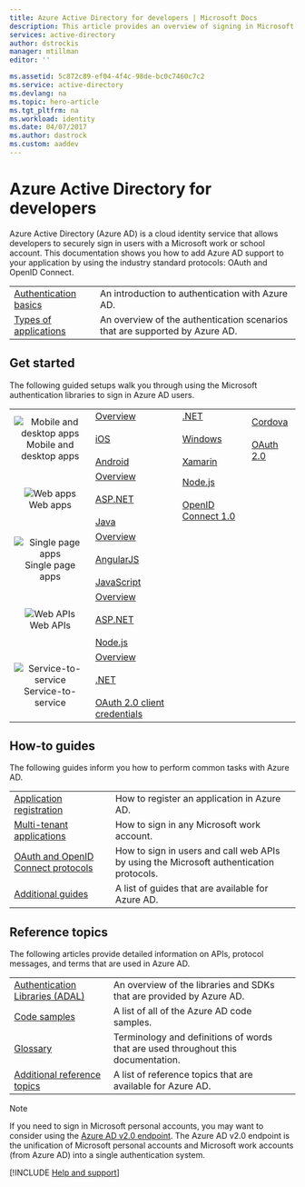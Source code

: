 ```yaml
---
title: Azure Active Directory for developers | Microsoft Docs
description: This article provides an overview of signing in Microsoft work and school accounts by using Azure Active Directory.
services: active-directory
author: dstrockis
manager: mtillman
editor: ''

ms.assetid: 5c872c89-ef04-4f4c-98de-bc0c7460c7c2
ms.service: active-directory
ms.devlang: na
ms.topic: hero-article
ms.tgt_pltfrm: na
ms.workload: identity
ms.date: 04/07/2017
ms.author: dastrock
ms.custom: aaddev
---
```

# Azure Active Directory for developers
Azure Active Directory (Azure AD) is a cloud identity service that allows developers to securely sign in users with a Microsoft work or school account. This documentation shows you how to add Azure AD support to your application by using the industry standard protocols: OAuth and OpenID Connect.

| | |
| --- | --- |
|[Authentication basics](active-directory-authentication-scenarios.md) | An introduction to authentication with Azure AD. |
|[Types of applications](active-directory-authentication-scenarios.md#application-types-and-scenarios) | An overview of the authentication scenarios that are supported by Azure AD. |                                
                                                                              
## Get started
The following guided setups walk you through using the Microsoft authentication libraries to sign in Azure AD users.

|  |  |  |  |
| --- | --- | --- | --- |
| <center>![Mobile and desktop apps](./media/active-directory-developers-guide/NativeApp_Icon.png)<br />Mobile and desktop apps</center> | [Overview](active-directory-authentication-scenarios.md#native-application-to-web-api)<br /><br />[iOS](active-directory-devquickstarts-ios.md)<br /><br />[Android](active-directory-devquickstarts-android.md) | [.NET](active-directory-devquickstarts-dotnet.md)<br /><br />[Windows](active-directory-devquickstarts-windowsstore.md)<br /><br />[Xamarin](active-directory-devquickstarts-xamarin.md) | [Cordova](active-directory-devquickstarts-cordova.md)<br /><br />[OAuth 2.0](active-directory-protocols-oauth-code.md) |
| <center>![Web apps](./media/active-directory-developers-guide/Web_app.png)<br />Web apps</center> | [Overview](active-directory-authentication-scenarios.md#web-browser-to-web-application)<br /><br />[ASP.NET](active-directory-devquickstarts-webapp-dotnet.md)<br /><br />[Java](active-directory-devquickstarts-webapp-java.md) | [Node.js](active-directory-devquickstarts-openidconnect-nodejs.md)<br /><br />[OpenID Connect 1.0](active-directory-protocols-openid-connect-code.md) |  |
| <center>![Single page apps](./media/active-directory-developers-guide/SPA.png)<br />Single page apps</center> | [Overview](active-directory-authentication-scenarios.md#single-page-application-spa)<br /><br />[AngularJS](active-directory-devquickstarts-angular.md)<br /><br />[JavaScript](https://github.com/Azure-Samples/active-directory-javascript-singlepageapp-dotnet-webapi) |  |  |
| <center>![Web APIs](./media/active-directory-developers-guide/Web_API.png)<br />Web APIs</center> | [Overview](active-directory-authentication-scenarios.md#web-application-to-web-api)<br /><br />[ASP.NET](active-directory-devquickstarts-webapi-dotnet.md)<br /><br />[Node.js](active-directory-devquickstarts-webapi-nodejs.md) | &nbsp; |
| <center>![Service-to-service](./media/active-directory-developers-guide/Service_App.png)<br />Service-to-service</center> | [Overview](active-directory-authentication-scenarios.md#daemon-or-server-application-to-web-api)<br /><br />[.NET](active-directory-code-samples.md#server-or-daemon-application-to-web-api)<br /><br />[OAuth 2.0 client credentials](active-directory-protocols-oauth-service-to-service.md) |  |

## How-to guides
The following guides inform you how to perform common tasks with Azure AD.

|                                                                           |  |
|---------------------------------------------------------------------------| --- |
|[Application registration](active-directory-integrating-applications.md)           | How to register an application in Azure AD. |
|[Multi-tenant applications](active-directory-devhowto-multi-tenant-overview.md)    | How to sign in any Microsoft work account. |
|[OAuth and OpenID Connect protocols](active-directory-protocols-openid-connect-code.md)| How to sign in users and call web APIs by using the Microsoft authentication protocols. |
|[Additional guides](active-directory-developers-guide-index.md#guides)        |  A list of guides that are available for Azure AD.   |

## Reference topics
The following articles provide detailed information on APIs, protocol messages, and terms that are used in Azure AD.

|                                                                                   | |
| ----------------------------------------------------------------------------------| --- |
| [Authentication Libraries (ADAL)](active-directory-authentication-libraries.md)   | An overview of the libraries and SDKs that are provided by Azure AD. |
| [Code samples](active-directory-code-samples.md)                                  | A list of all of the Azure AD code samples. |
| [Glossary](active-directory-dev-glossary.md)                                      | Terminology and definitions of words that are used throughout this documentation. |
| [Additional reference topics](active-directory-developers-guide-index.md#reference)| A list of reference topics that are available for Azure AD.   |


> [!NOTE]
> If you need to sign in Microsoft personal accounts, you may want to consider using the [Azure AD v2.0 endpoint](active-directory-appmodel-v2-overview.md). The Azure AD v2.0 endpoint is the unification of Microsoft personal accounts and Microsoft work accounts (from Azure AD) into a single authentication system.


[!INCLUDE  [Help and support](../../../includes/active-directory-develop-help-support-include.md)]